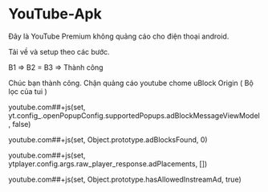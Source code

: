 # YouTube-Apk

Đây là YouTube Premium không quảng cáo cho điện thoại android.

Tải về và setup theo các bước.

B1 => B2 = B3 => Thành công

Chúc bạn thành công.
Chận quảng cáo youtube chome
uBlock Origin ( Bộ lọc của tui )

youtube.com##+js(set, yt.config_.openPopupConfig.supportedPopups.adBlockMessageViewModel, false)

youtube.com##+js(set, Object.prototype.adBlocksFound, 0)

youtube.com##+js(set, ytplayer.config.args.raw_player_response.adPlacements, [])

youtube.com##+js(set, Object.prototype.hasAllowedInstreamAd, true)
